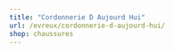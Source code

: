 ```yaml
---
title: "Cordonnerie D Aujourd Hui"
url: /evreux/cordonnerie-d-aujourd-hui/
shop: chaussures
---
```

